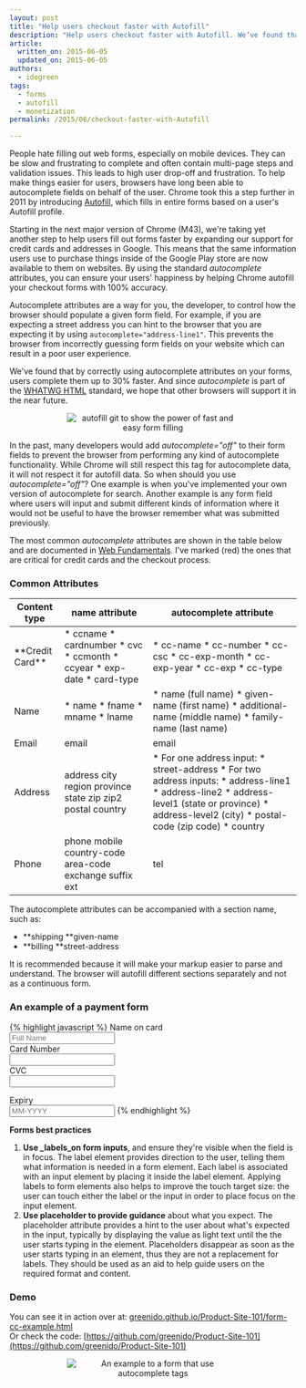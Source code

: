 ```yaml
---
layout: post
title: "Help users checkout faster with Autofill"
description: "Help users checkout faster with Autofill. We’ve found that by correctly using autocomplete attributes on your forms, users complete them up to 30% faster!"
article:
  written_on: 2015-06-05
  updated_on: 2015-06-05
authors:
  - idogreen
tags:
  - forms
  - autofill
  - monetization
permalink: /2015/06/checkout-faster-with-Autofill

---
```


People hate filling out web forms, especially on mobile devices. They can be 
slow and frustrating to complete and often contain multi-page steps and 
validation issues. This leads to high user drop-off and frustration. To help 
make things easier for users, browsers have long been able to autocomplete 
fields on behalf of the user. Chrome took this a step further in 2011 by 
introducing [Autofill](https://support.google.com/chrome/answer/142893?hl=en), 
which fills in entire forms based on a user's Autofill profile.

Starting in the next major version of Chrome (M43), we're taking yet another 
step to help users fill out forms faster by expanding our support for credit 
cards and addresses in Google. This means that the same information users use to 
purchase things inside of the Google Play store are now available to them on 
websites. By using the standard _autocomplete_ attributes, you can ensure your 
users' happiness by helping Chrome autofill your checkout forms with 100% 
accuracy.

Autocomplete attributes are a way for you, the developer, to control how the 
browser should populate a given form field.  For example, if you are expecting a 
street address you can hint to the browser that you are expecting it by using 
`autocomplete="address-line1"`. This prevents the browser from incorrectly 
guessing form fields on your website which can result in a poor user experience.

We've found that by correctly using autocomplete attributes on your forms, users 
complete them up to 30% faster. And since _autocomplete_ is part of the [WHATWG 
](https://html.spec.whatwg.org/multipage/forms.html#autofill)[HTML](https://html.spec.whatwg.org/multipage/forms.html#autofill) 
standard, we hope that other browsers will support it in the near future.  

<p style="text-align: center;">
  <img style="max-width: 60%; height: auto;" src="{% asset_path 2015-06-05-checkout-faster-with-autofill/autofill-1.gif %}" alt="autofill git to show the power of fast and easy form filling" />
</p>

In the past, many developers would add _autocomplete="off"_ to their form fields 
to prevent the browser from performing any kind of autocomplete functionality. 
While Chrome will still respect this tag for autocomplete data, it will not 
respect it for autofill data. So when should you use _autocomplete="off"_? One 
example is when you've implemented your own version of autocomplete for search. 
Another example is any form field where users will input and submit different 
kinds of information where it would not be useful to have the browser remember 
what was submitted previously.

The most common _autocomplete_ attributes are shown in the table below and are 
documented in [Web Fundamentals](https://developers.google.com/web/fundamentals/input/?hl=en). I've 
marked (red) the ones that are critical for credit cards and the checkout 
process.

### Common Attributes

<table>
<thead>
<tr>
<th>
Content type
</th>
<th>
name attribute
</th>
<th>
autocomplete attribute
</th>
</tr>
</thead>
<tbody>
<tr>
<td markdown="block">
**Credit Card**
</td>
<td markdown="block">
* ccname
* cardnumber  
* cvc
* ccmonth  
* ccyear  
* exp-date  
* card-type
</td>
<td markdown="block">
* cc-name
* cc-number
* cc-csc
* cc-exp-month
* cc-exp-year
* cc-exp
* cc-type
</td>
</tr>
<tr>
<td markdown="block">
Name
</td>
<td markdown="block">
* name  
* fname  
* mname  
* lname
</td>
<td markdown="block">
* name (full name)
* given-name (first name)
* additional-name (middle name)
* family-name (last name)
</td>
</tr>
<tr>
<td markdown="block">
Email
</td>
<td markdown="block">
email
</td>
<td markdown="block">
email
</td>
</tr>
<tr>
<td markdown="block">
Address
</td>
<td markdown="block">
address  
city  
region  
province  
state  
zip  
zip2  
postal  
country
</td>
<td markdown="block">
* For one address input:
    * street-address
* For two address inputs:
    * address-line1
    * address-line2
* address-level1 (state or province)
* address-level2 (city)
* postal-code (zip code)
* country
</td>
</tr>
<tr>
<td markdown="block">
Phone
</td>
<td markdown="block">
phone  
mobile  
country-code  
area-code  
exchange  
suffix  
ext
</td>
<td markdown="block">
tel
</td>
</tr>
</tbody>
</table>

   
The autocomplete attributes can be accompanied with a section name, such as:

* **shipping **given-name
* **billing **street-address<br/>

It is recommended because it will make your markup easier to parse and 
understand. The browser will autofill different sections separately and not as a 
continuous form.

### An example of a payment form

{% highlight javascript %}
<label for="frmNameCC">Name on card</label>  
<input name="ccname" id="frmNameCC" required placeholder="Full Name" 
autocomplete="cc-name">    
<label for="frmCCNum">Card Number</label>  
<input name="cardnumber" id="frmCCNum" required autocomplete="cc-number">    
<label for="frmCCCVC">CVC</label>  
<input name="cvc" id="frmCCCVC" required autocomplete="cc-csc"> 
  
<label for="frmCCExp">Expiry</label>  
<input name="cc-exp" id="frmCCExp" required placeholder="MM-YYYY" 
autocomplete="cc-exp">
{% endhighlight %}

**Forms best practices**

1. **Use _labels_on form inputs**, and ensure they're visible when the 
   field is in focus. The label element provides direction to the user, telling 
   them what information is needed in a form element. Each label is associated 
   with an input element by placing it inside the label element. Applying labels 
   to form elements also helps to improve the touch target size: the user can 
   touch either the label or the input in order to place focus on the input 
   element.
1. **Use placeholder to provide guidance** about what you expect. The 
   placeholder attribute provides a hint to the user about what's expected in 
   the input, typically by displaying the value as light text until the the user 
   starts typing in the element. Placeholders disappear as soon as the user 
   starts typing in an element, thus they are not a replacement for labels. They 
   should be used as an aid to help guide users on the required format and 
   content.

### Demo

You can see it in action over at: 
[greenido.github.io/Product-Site-101/form-cc-example.html](https://greenido.github.io/Product-Site-101/form-cc-example.html)  
Or check the code: 
[https://github.com/greenido/Product-Site-101](https://github.com/greenido/Product-Site-101)

<p style="text-align: center;">
  <img style="max-width: 60%; height: auto;" src="{% asset_path 2015-06-05-checkout-faster-with-autofill/autofill-ex.png %}" alt="An example to a form that use autocomplete tags" />
</p>

